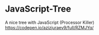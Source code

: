 # JavaScript-Tree
A nice tree with JavaScript (Processor Killer)
https://codepen.io/azizjuraev9/full/RZMJYq/

